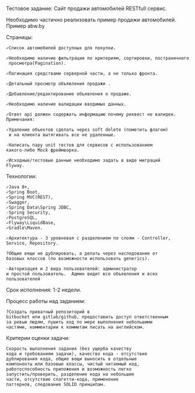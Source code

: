 Тестовое задание: Сайт продажи автомобилей RESTfull сервис.  

Необходимо частично реализовать пример 
продажи автомобилей. Пример abw.by 

Страницы:

    ✓Список автомобилей доступных для покупки. 

    ✓Необходимо наличие фильтрации по критериям, сортировки, постраничного 
     просмотра(Pagination). 

    ✓Пагинация средствами серверной части, а не только фронта.  

    ✓Детальный просмотр объявления продажи . 

    ✓Добавление/редактирование объявления о продаже. 

    ✓Необходимо наличие валидации вводимых данных. 

    ✓Ответ api должен содержать информацию почему реквест не валиден. 
    Примечания:  

    ✓Удаление объектов сделать через soft delete (пометить флагом) 
     и на клиента вытягивать все не удаленные.  

    -Написать пару unit тестов для сервисов с использованием 
    какого-либо Mock фреймворка.  

    ✓Исходные/тестовые данные необходимо задать в виде миграций 
    Flyway.   

Технологии:

    ✓Java 8+, 
    ✓Spring Boot, 
    ✓Spring MVC(REST), 
    ✓Swagger, 
    ✓Spring Data\Spring JDBC,
    -Spring Security,
    ✓PostgreSQL,  
    ✓Flyway\LiquidBase,
    ✓Gradle\Maven.  

    ✓Архитектура - 3 уровневая с разделением по слоям - Controller, 
    Service, Repository. 

    ?Общие вещи не дублировать, а делать через наследование от 
    базовых классов (по возможности использовать generics).  

    -Авторизация и 2 вида пользователей: администратор 
    и простой пользователь.  Админ видит все объявления и всех 
    пользователей    

Срок исполнения: 1-2 недели.    

Процесс работы над заданием:  

    ?Создать приватный репозиторий в 
    bitbucket или gitlab/github, предоставить доступ ответственным 
    за ревью людям, пушить код по мере выполнения небольшими 
    частями, комментарии к коммитам писать на английском. 


Критерии оценки задачи:    

    Скорость выполнения задания (без ущерба качеству 
    кода и требованиям задачи), качество кода - отсутствие 
    дублирования кода, общие вещи выносить в отдельные 
    компоненты или базовые классы, чистый читаемый код, 
    работоспособность приложения и возможность легко 
    запустить/проверить, разделение кода на небольшие 
    части, отсутствие спагетти-кода, применение 
    паттернов, следование SOLID принципам.
